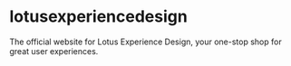 # lotusexperiencedesign
The official website for Lotus Experience Design, your one-stop shop for great user experiences.
